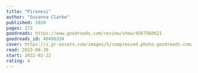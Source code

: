 ```yaml
---
title: "Piranesi"
author: "Susanna Clarke"
published: 2020
pages: 273
goodreads: https://www.goodreads.com/review/show/4567560621
goodreads_id: 48496334
cover: https://i.gr-assets.com/images/S/compressed.photo.goodreads.com/books/1580947508l/48496334._SX318_.jpg
read: 2023-08-30
start: 2022-02-22
rating: 4
---
```



